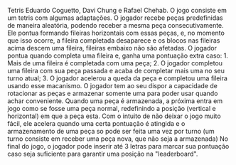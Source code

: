 Tetris
Eduardo Coguetto, Davi Chung e Rafael Chehab.
O jogo consiste em um tetris com algumas adaptações. 
O jogador recebe peças predefinidas de maneira aleatória, podendo receber a mesma peça consecutivamente. 
Ele pontua formando fileiras horizontais com essas peças, e, no momento que isso ocorre, a fileira completada desaparece e os blocos nas fileiras acima descem uma fileira, fileiras embaixo não são afetadas.
O jogador pontua quando completa uma fileira e, ganha uma pontuação extra caso: 1. Mais de uma fileira é completada com uma peça; 2. O jogador completou uma fileira com sua peça passada e acaba de completar mais uma no seu turno atual; 3. O jogador acelerou a queda da peça e completou uma fileira usando esse macanismo. 
O jogador tem ao seu dispor a capacidade de rotacionar as peças e armazenar somente uma para poder usar quando achar conveniente.
Quando uma peça é armazenada, a próxima entra em jogo como se fosse uma peça normal, redefinindo a posição (vertical e horizontal) em que a peça esta.
Com o intuito de não deixar o jogo muito fácil, ele acelera quando uma certa pontuação é atingida e o armazenamento de uma peça so pode ser feita uma vez por turno (um turno consiste em receber uma peça nova, que não seja a armazenada)
No final do jogo, o jogador pode inserir até 3 letras para marcar sua pontuação caso seja suficiente para garantir uma posição na "leaderboard".
